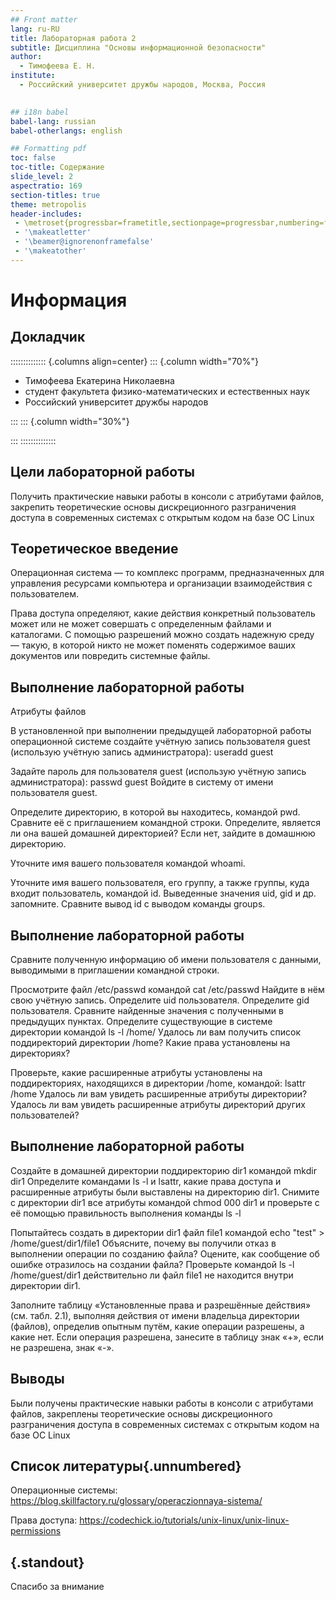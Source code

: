 ```yaml
---
## Front matter
lang: ru-RU
title: Лабораторная работа 2
subtitle: Дисциплина "Основы информационной безопасности"
author:
  - Тимофеева Е. Н.
institute:
  - Российский университет дружбы народов, Москва, Россия
 

## i18n babel
babel-lang: russian
babel-otherlangs: english

## Formatting pdf
toc: false
toc-title: Содержание
slide_level: 2
aspectratio: 169
section-titles: true
theme: metropolis
header-includes:
 - \metroset{progressbar=frametitle,sectionpage=progressbar,numbering=fraction}
 - '\makeatletter'
 - '\beamer@ignorenonframefalse'
 - '\makeatother'
---
```


# Информация

## Докладчик

:::::::::::::: {.columns align=center}
::: {.column width="70%"}

  * Тимофеева Екатерина Николаевна
  * студент факультета физико-математических и естественных наук
  * Российский университет дружбы народов
 

:::
::: {.column width="30%"}


:::
::::::::::::::

## Цели лабораторной работы

Получить практические навыки работы в консоли с атрибутами файлов, закрепить теоретические основы дискреционного разграничения доступа в современных системах с открытым кодом на базе ОС Linux 

## Теоретическое введение

Операционная система — то комплекс программ, предназначенных для управления ресурсами компьютера и организации взаимодействия с пользователем.

Права доступа определяют, какие действия конкретный пользователь может или не может совершать с определенным файлами и каталогами. С помощью разрешений можно создать надежную среду — такую, в которой никто не может поменять содержимое ваших документов или повредить системные файлы. 

## Выполнение лабораторной работы

Атрибуты файлов

В установленной при выполнении предыдущей лабораторной работы операционной системе создайте учётную запись пользователя guest (использую учётную запись администратора): useradd guest

Задайте пароль для пользователя guest (использую учётную запись администратора): passwd guest
Войдите в систему от имени пользователя guest. 

Определите директорию, в которой вы находитесь, командой pwd. Сравните её с приглашением командной строки. Определите, является ли она вашей домашней директорией? Если нет, зайдите в домашнюю директорию.

Уточните имя вашего пользователя командой whoami.

Уточните имя вашего пользователя, его группу, а также группы, куда входит пользователь, командой id. Выведенные значения uid, gid и др. запомните. Сравните вывод id с выводом команды groups.

## Выполнение лабораторной работы

Сравните полученную информацию об имени пользователя с данными, выводимыми в приглашении командной строки. 

Просмотрите файл /etc/passwd командой cat /etc/passwd Найдите в нём свою учётную запись. Определите uid пользователя. Определите gid пользователя. Сравните найденные значения с полученными в предыдущих пунктах. 
Определите существующие в системе директории командой ls -l /home/ Удалось ли вам получить список поддиректорий директории /home? Какие права установлены на директориях? 

Проверьте, какие расширенные атрибуты установлены на поддиректориях, находящихся в директории /home, командой: lsattr /home Удалось ли вам увидеть расширенные атрибуты директории? Удалось ли вам увидеть расширенные атрибуты директорий других пользователей? 

## Выполнение лабораторной работы

Создайте в домашней директории поддиректорию dir1 командой mkdir dir1 Определите командами ls -l и lsattr, какие права доступа и расширенные атрибуты были выставлены на директорию dir1. 
Снимите с директории dir1 все атрибуты командой chmod 000 dir1 и проверьте с её помощью правильность выполнения команды ls -l

Попытайтесь создать в директории dir1 файл file1 командой echo "test" > /home/guest/dir1/file1 Объясните, почему вы получили отказ в выполнении операции по созданию файла? Оцените, как сообщение об ошибке отразилось на создании файла? Проверьте командой ls -l /home/guest/dir1 действительно ли файл file1 не находится внутри директории dir1.


Заполните таблицу «Установленные права и разрешённые действия» (см. табл. 2.1), выполняя действия от имени владельца директории (файлов), определив опытным путём, какие операции разрешены, а какие нет. Если операция разрешена, занесите в таблицу знак «+», если не разрешена, знак «-».

## Выводы

Были получены практические навыки работы в консоли с атрибутами файлов, закреплены теоретические основы дискреционного разграничения доступа в современных системах с открытым кодом на базе ОС Linux

## Cписок литературы{.unnumbered}

Операционные системы: https://blog.skillfactory.ru/glossary/operaczionnaya-sistema/

Права доступа: https://codechick.io/tutorials/unix-linux/unix-linux-permissions

## {.standout}

Спасибо за внимание







